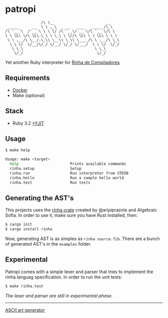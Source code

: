 # patropi

```
                /\ \__                       __    
 _____      __  \ \ ,_\  _ __   ___   _____ /\_\   
/\ '__`\  /'__`\ \ \ \/ /\`'__\/ __`\/\ '__`\/\ \  
\ \ \L\ \/\ \L\.\_\ \ \_\ \ \//\ \L\ \ \ \L\ \ \ \ 
 \ \ ,__/\ \__/.\_\\ \__\\ \_\\ \____/\ \ ,__/\ \_\
  \ \ \/  \/__/\/_/ \/__/ \/_/ \/___/  \ \ \/  \/_/
   \ \_\                                \ \_\      
    \/_/                                 \/_/      

```

Yet another Ruby interpreter for [Rinha de Compiladores](https://github.com/aripiprazole/rinha-de-compiler)

## Requirements

* [Docker](https://docs.docker.com/get-docker/)
* Make (optional)

## Stack

* Ruby 3.2 [+YJIT](https://shopify.engineering/ruby-yjit-is-production-ready)

## Usage

```bash
$ make help

Usage: make <target>
  help                       Prints available commands
  rinha.setup                Setup
  rinha.run                  Run interpreter from STDIN
  rinha.hello                Run a sample hello world
  rinha.test                 Run tests
```

## Generating the AST's

This projects uses the [rinha crate](https://crates.io/crates/rinha) created by @aripiprazole and Algebraic Sofia. In order to use it, make sure you have Rust installed, then:

```bash
$ cargo init
$ cargo install rinha
```

Now, generating AST is as simples as `rinha source.fib`. There are a bunch of generated AST's in the `examples` folder.

## Experimental

Patropi comes with a simple lexer and parser that tries to implement the rinha languag specification. In order to run the unit tests:

```bash
$ make rinha.test
```

_The lexer and parser are still in experimental phase._

----

[ASCII art generator](http://www.network-science.de/ascii/)
